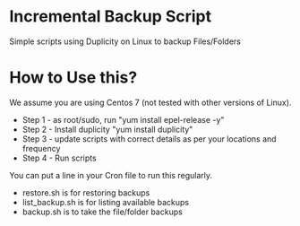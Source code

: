 # Incremental Backup Script

Simple scripts using Duplicity on Linux to backup Files/Folders


# How to Use this?
We assume you are using Centos 7 (not tested with other versions of Linux).
* Step 1 - as root/sudo, run "yum install epel-release -y"
* Step 2 - Install duplicity "yum install duplicity"
* Step 3 - update scripts  with correct details as per your locations and frequency
* Step 4 - Run scripts

You can put a line in your Cron file to run this regularly.

* restore.sh is for restoring backups
* list_backup.sh is for listing available backups
* backup.sh is to take the file/folder backups
